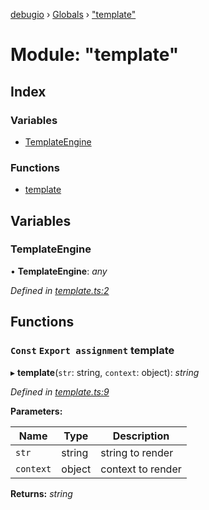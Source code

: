 [debugio](../README.md) › [Globals](../globals.md) › ["template"](_template_.md)

# Module: "template"

## Index

### Variables

* [TemplateEngine](_template_.md#templateengine)

### Functions

* [template](_template_.md#const-export-assignment-template)

## Variables

###  TemplateEngine

• **TemplateEngine**: *any*

*Defined in [template.ts:2](https://github.com/kislball/debugio/blob/4e218af/src/template.ts#L2)*

## Functions

### `Const` `Export assignment` template

▸ **template**(`str`: string, `context`: object): *string*

*Defined in [template.ts:9](https://github.com/kislball/debugio/blob/4e218af/src/template.ts#L9)*

**Parameters:**

Name | Type | Description |
------ | ------ | ------ |
`str` | string | string to render |
`context` | object | context to render  |

**Returns:** *string*
